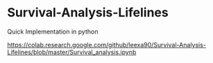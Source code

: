 # Survival-Analysis-Lifelines
Quick Implementation in python

https://colab.research.google.com/github/leexa90/Survival-Analysis-Lifelines/blob/master/Survival_analysis.ipynb
